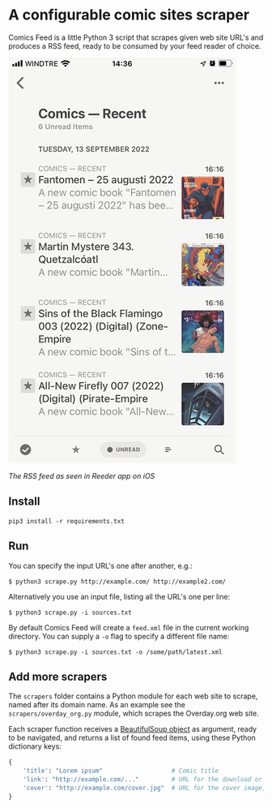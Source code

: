 # A configurable comic sites scraper

Comics Feed is a little Python 3 script that scrapes given web site URL's and produces a RSS feed, ready to be consumed by your feed reader of choice.

![Screenshot](./screenshot.jpg)

_The RSS feed as seen in Reeder app on iOS_

## Install 

```
pip3 install -r requirements.txt
```

## Run

You can specify the input URL's one after another, e.g.:

```
$ python3 scrape.py http://example.com/ http://example2.com/
```

Alternatively you use an input file, listing all the URL's one per line:

```
$ python3 scrape.py -i sources.txt
```

By default Comics Feed will create a `feed.xml` file in the current working directory. You can supply a `-o` flag to specify a different file name:

```
$ python3 scrape.py -i sources.txt -o /some/path/latest.xml
```

## Add more scrapers

The `scrapers` folder contains a Python module for each web site to scrape, named after its domain name. As an example see the `scrapers/overday_org.py` module, which scrapes the Overday.org web site.

Each scraper function receives a [BeautifulSoup object][1] as argument, ready to be navigated, and returns a list of found feed items, using these Python dictionary keys:

```python
{
    'title': "Lorem ipsum"                   # Comic title 
    'link': "http://example.com/..."         # URL for the download or detail page
    'cover': "http://example.com/cover.jpg"  # URL for the cover image, set '' if there's no cover available
}
```

[1]: https://www.crummy.com/software/BeautifulSoup/bs4/doc/#beautifulsoup